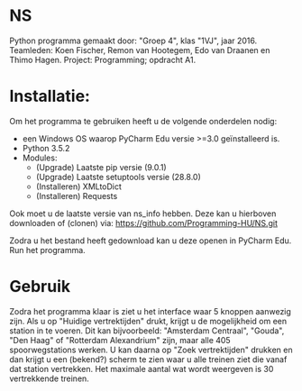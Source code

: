 # NS
Python programma gemaakt door: "Groep 4", klas "1VJ", jaar 2016.
Teamleden: Koen Fischer, Remon van Hootegem, Edo van Draanen en Thimo Hagen.
Project: Programming; opdracht A1.

# Installatie:
Om het programma te gebruiken heeft u de volgende onderdelen nodig:
- een Windows OS waarop PyCharm Edu versie >=3.0 geïnstalleerd is. 
- Python 3.5.2
- Modules:
	- (Upgrade) Laatste pip versie (9.0.1)
	- (Upgrade) Laatste setuptools versie (28.8.0)
	- (Installeren) XMLtoDict
	- (Installeren) Requests

Ook moet u de laatste versie van ns_info hebben. Deze kan u hierboven downloaden of (clonen) via: https://github.com/Programming-HU/NS.git

Zodra u het bestand heeft gedownload kan u deze openen in PyCharm Edu. Run het programma.

# Gebruik
Zodra het programma klaar is ziet u het interface waar 5 knoppen aanwezig zijn. Als u op "Huidige vertrektijden" drukt, krijgt u de mogelijkheid om een station in te voeren. Dit kan bijvoorbeeld: "Amsterdam Centraal", "Gouda", "Den Haag" of "Rotterdam Alexandrium" zijn, maar alle 405 spoorwegstations werken. 
U kan daarna op "Zoek vertrektijden" drukken en dan krijgt u een (bekend?) scherm te zien waar u alle treinen ziet die vanaf dat station vertrekken. Het maximale aantal wat wordt weergeven is 30 vertrekkende treinen.
